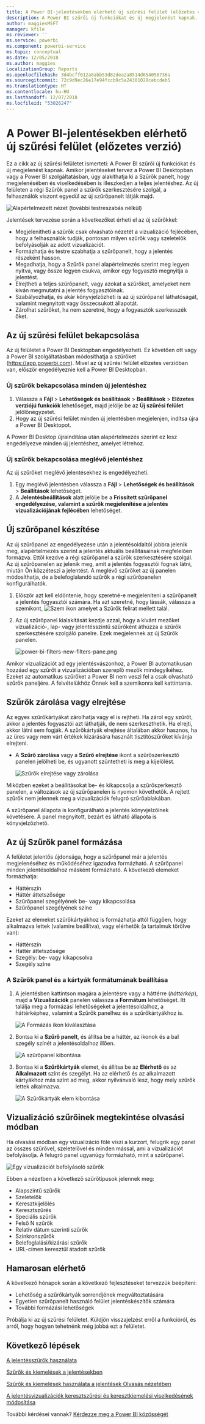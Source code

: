 ```yaml
---
title: A Power BI-jelentésekben elérhető új szűrési felület (előzetes verzió)
description: A Power BI szűrői új funkciókat és új megjelenést kapnak.
author: maggiesMSFT
manager: kfile
ms.reviewer: ''
ms.service: powerbi
ms.component: powerbi-service
ms.topic: conceptual
ms.date: 12/05/2018
ms.author: maggies
LocalizationGroup: Reports
ms.openlocfilehash: 3d4bcff012a8abb53d82dea2a8514d654056736a
ms.sourcegitcommit: 72c9d9ec26e17e94fccb9c5a24301028cebcdeb5
ms.translationtype: HT
ms.contentlocale: hu-HU
ms.lasthandoff: 12/07/2018
ms.locfileid: "53026247"
---
```

# <a name="the-new-filter-experience-in-power-bi-reports-preview"></a>A Power BI-jelentésekben elérhető új szűrési felület (előzetes verzió)

Ez a cikk az új szűrési felületet ismerteti: A Power BI szűrői új funkciókat és új megjelenést kapnak. Amikor jelentéseket tervez a Power BI Desktopban vagy a Power BI szolgáltatásban, úgy alakíthatja ki a Szűrők panelt, hogy megjelenésében és viselkedésében is illeszkedjen a teljes jelentéshez. Az új felületen a régi Szűrők panel a szűrők szerkesztésére szolgál, a felhasználók viszont egyedül az új szűrőpanelt látják majd. 
 
![Alapértelmezett nézet (további testreszabás nélkül)](media/power-bi-report-filter-preview/power-bi-filter-reading.png)

Jelentések tervezése során a következőket érheti el az új szűrőkkel:

- Megjelenítheti a szűrők csak olvasható nézetét a vizualizáció fejlécében, hogy a felhasználók tudják, pontosan milyen szűrők vagy szeletelők befolyásolják az adott vizualizációt.
- Formázhatja és testre szabhatja a szűrőpanelt, hogy a jelentés részeként hasson.
- Megadhatja, hogy a Szűrők panel alapértelmezés szerint meg legyen nyitva, vagy össze legyen csukva, amikor egy fogyasztó megnyitja a jelentést.
- Elrejtheti a teljes szűrőpanelt, vagy azokat a szűrőket, amelyeket nem kíván megmutatni a jelentés fogyasztóinak.
- Szabályozhatja, és akár könyvjelzőzheti is az új szűrőpanel láthatóságát, valamint megnyitott vagy összecsukott állapotát.
- Zárolhat szűrőket, ha nem szeretné, hogy a fogyasztók szerkesszék őket.

## <a name="turn-on-the-new-filter-experience"></a>Az új szűrési felület bekapcsolása 

Az új felületet a Power BI Desktopban engedélyezheti. Ez követően ott vagy a Power BI szolgáltatásban módosíthatja a szűrőket (https://app.powerbi.com). Mivel az új szűrési felület előzetes verzióban van, először engedélyeznie kell a Power BI Desktopban. 

### <a name="turn-on-new-filters-for-all-new-reports"></a>Új szűrők bekapcsolása minden új jelentéshez

1. Válassza a **Fájl** > **Lehetőségek és beállítások** > **Beállítások** > **Előzetes verziójú funkciók** lehetőséget, majd jelölje be az **Új szűrési felület** jelölőnégyzetet. 
2. Hogy az új szűrési felület minden új jelentésben megjelenjen, indítsa újra a Power BI Desktopot.

A Power BI Desktop újraindítása után alapértelmezés szerint ez lesz engedélyezve minden új jelentéshez, amelyet létrehoz.  

### <a name="turn-on-new-filters-for-an-existing-report"></a>Új szűrők bekapcsolása meglévő jelentéshez

Az új szűrőket meglévő jelentésekhez is engedélyezheti.

1. Egy meglévő jelentésben válassza a **Fájl** > **Lehetőségek és beállítások** > **Beállítások** lehetőséget.
2. A **Jelentésbeállítások** alatt jelölje be a **Frissített szűrőpanel engedélyezése, valamint a szűrők megjelenítése a jelentés vizualizációjának fejlécében** lehetőséget.

## <a name="build-the-new-filter-pane"></a>Új szűrőpanel készítése

Az új szűrőpanel az engedélyezése után a jelentésoldaltól jobbra jelenik meg, alapértelmezés szerint a jelentés aktuális beállításainak megfelelően formázva. Ettől kezdve a régi szűrőpanel a szűrők szerkesztésére szolgál. Az új szűrőpanelen az jelenik meg, amit a jelentés fogyasztói fognak látni, miután Ön közzéteszi a jelentést. A meglévő szűrőket az új panelen módosíthatja, de a belefoglalandó szűrők a régi szűrőpanelen konfigurálhatók.

1. Először azt kell eldöntenie, hogy szeretné-e megjeleníteni a szűrőpanelt a jelentés fogyasztói számára. Ha azt szeretné, hogy lássák, válassza a szemikont, ![Szem ikon](media/power-bi-report-filter-preview/power-bi-filter-off-eye-icon.png) amelyet a Szűrők felirat mellett talál.

2. Az új szűrőpanel kialakítását kezdje azzal, hogy a kívánt mezőket vizualizáció-, lap- vagy jelentésszintű szűrőként áthúzza a szűrők szerkesztésére szolgáló panelre. Ezek megjelennek az új Szűrők panelen.

    ![power-bi-filters-new-filters-pane.png](media/power-bi-report-filter-preview/power-bi-filters-new-filters-pane.png)

Amikor vizualizációt ad egy jelentésvászonhoz, a Power BI automatikusan hozzáad egy szűrőt a vizualizációban szereplő mezők mindegyikéhez. Ezeket az automatikus szűrőket a Power BI nem veszi fel a csak olvasható szűrők paneljére. A felvételükhöz Önnek kell a szemikonra kell kattintania.

 
## <a name="lock-or-hide-filters"></a>Szűrők zárolása vagy elrejtése

Az egyes szűrőkártyákat zárolhatja vagy el is rejtheti. Ha zárol egy szűrőt, akkor a jelentés fogyasztói azt láthatják, de nem szerkeszthetik. Ha elrejti, akkor látni sem fogják. A szűrőkártyák elrejtése általában akkor hasznos, ha az üres vagy nem várt értékek kizárására használt tisztítószűrőket kívánja elrejteni. 

- A **Szűrő zárolása** vagy a **Szűrő elrejtése** ikont a szűrőszerkesztő panelen jelölheti be, és ugyanott szüntetheti is meg a kijelölést.

   ![Szűrők elrejtése vagy zárolása](media/power-bi-report-filter-preview/power-bi-filter-hide-lock.gif)

Miközben ezeket a beállításokat be- és kikapcsolja a szűrőszerkesztő panelen, a változások az új szűrőpanelen is nyomon követhetők. A rejtett szűrők nem jelennek meg a vizualizációk felugró szűrőablakában.

A szűrőpanel állapota is konfigurálható a jelentés könyvjelzőinek követésére. A panel megnyitott, bezárt és látható állapota is könyvjelzőzhető.
 
## <a name="format-the-new-filters-pane"></a>Az új Szűrők panel formázása

A felületet jelentős újdonsága, hogy a szűrőpanel már a jelentés megjelenéséhez és működéséhez igazodva formázható. A szűrőpanel minden jelentésoldalhoz másként formázható. A következő elemeket formázhatja: 

- Háttérszín
- Háttér áttetszősége
- Szűrőpanel szegélyének be- vagy kikapcsolása
- Szűrőpanel szegélyének színe

Ezeket az elemeket szűrőkártyákhoz is formázhatja attól függően, hogy alkalmazva lettek (valamire beállítva), vagy elérhetők (a tartalmuk törölve van): 

- Háttérszín
- Háttér áttetszősége
- Szegély: be- vagy kikapcsolva
- Szegély színe

### <a name="set-the-format-for-the-filters-pane-and-cards"></a>A Szűrők panel és a kártyák formátumának beállítása

1. A jelentésben kattintson magára a jelentésre vagy a háttérre (*háttérkép*), majd a **Vizualizációk** panelen válassza a **Formátum** lehetőséget. 
    Itt találja meg a formázási lehetőségeket a jelentésoldalhoz, a háttérképhez, valamint a Szűrők panelhez és a szűrőkártyákhoz is.

    ![A Formázás ikon kiválasztása](media/power-bi-report-filter-preview/power-bi-filter-format.png)    

1. Bontsa ki a **Szűrő panelt**, és állítsa be a háttér, az ikonok és a bal szegély színét a jelentésoldalhoz illően.

    ![A szűrőpanel kibontása](media/power-bi-report-filter-preview/power-bi-filter-format-pane.png)

1. Bontsa ki a **Szűrőkártyák** elemet, és állítsa be az **Elérhető** és az **Alkalmazott** színt és szegélyt. Ha az elérhető és az alkalmazott kártyákhoz más színt ad meg, akkor nyilvánvaló lesz, hogy mely szűrők lettek alkalmazva. 
  
    ![A Szűrőkártyák elem kibontása](media/power-bi-report-filter-preview/power-bi-filter-format-card.png)

## <a name="view-filters-for-a-visual-in-reading-mode"></a>Vizualizáció szűrőinek megtekintése olvasási módban

Ha olvasási módban egy vizualizáció fölé viszi a kurzort, felugrik egy panel az összes szűrővel, szeletelővel és minden mással, ami a vizualizációt befolyásolja. A felugró panel ugyanúgy formázható, mint a szűrőpanel. 

![Egy vizualizációt befolyásoló szűrők](media/power-bi-report-filter-preview/power-bi-filter-per-visual.png)

Ebben a nézetben a következő szűrőtípusok jelennek meg: 
- Alapszintű szűrők
- Szeletelők
- Keresztkijelölés 
- Keresztszűrés
- Speciális szűrők
- Felső N szűrők
- Relatív dátum szerinti szűrők
- Szinkronszűrők
- Belefoglalási/kizárási szűrők
- URL-címen keresztül átadott szűrők

## <a name="coming-soon"></a>Hamarosan elérhető

A következő hónapok során a következő fejlesztéseket tervezzük beépíteni:
- Lehetőség a szűrőkártyák sorrendjének megváltoztatására
- Egyetlen szűrőpanelt használó felület jelentéskészítők számára 
- További formázási lehetőségek

Próbálja ki az új szűrési felületet. Küldjön visszajelzést erről a funkcióról, és arról, hogy hogyan tehetnénk még jobbá ezt a felületet. 

## <a name="next-steps"></a>Következő lépések
[A jelentésszűrők használata](consumer/end-user-report-filter.md)

[Szűrők és kiemelések a jelentésekben](power-bi-reports-filters-and-highlighting.md)

[Szűrők és kiemelések használata a jelentések Olvasás nézetében](consumer/end-user-reading-view.md)

[A jelentésvizualizációk keresztszűrési és keresztkiemelési viselkedésének módosítása](consumer/end-user-interactions.md)

További kérdései vannak? [Kérdezze meg a Power BI közösségét](http://community.powerbi.com/)

